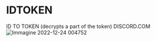 # IDTOKEN
ID TO TOKEN (decrypts a part of the token)
DISCORD.COM
![Immagine 2022-12-24 004752](https://user-images.githubusercontent.com/108951418/209414092-a3c9fb9c-679a-4815-b7fb-689b47ebe53e.png)
